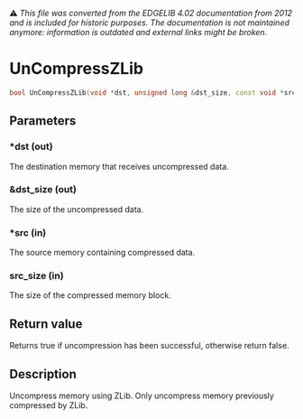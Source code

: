 :warning: _This file was converted from the EDGELIB 4.02 documentation from 2012 and is included for historic purposes. The documentation is not maintained anymore: information is outdated and external links might be broken._

# UnCompressZLib


```c++
bool UnCompressZLib(void *dst, unsigned long &dst_size, const void *src, unsigned long src_size)
```

## Parameters
### *dst (out)
The destination memory that receives uncompressed data.

### &dst_size (out)
The size of the uncompressed data.

### *src (in)
The source memory containing compressed data.

### src_size (in)
The size of the compressed memory block.

## Return value
Returns true if uncompression has been successful, otherwise return false.

## Description
Uncompress memory using ZLib. Only uncompress memory previously compressed by ZLib.

